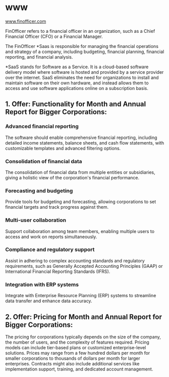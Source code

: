 # www
www.finofficer.com



FinOfficer refers to a financial officer in an organization, such as a Chief Financial Officer (CFO) or a Financial Manager.

The FinOfficer *Saas is responsible for managing the financial operations and strategy of a company, including budgeting, financial planning, financial reporting, and financial analysis.

*SaaS stands for Software as a Service. It is a cloud-based software delivery model where software is hosted and provided by a service provider over the internet. SaaS eliminates the need for organizations to install and maintain software on their own hardware, and instead allows them to access and use software applications online on a subscription basis.


## 1. Offer: Functionality for Month and Annual Report for Bigger Corporations:

### Advanced financial reporting
The software should enable comprehensive financial reporting, including detailed income statements, balance sheets, and cash flow statements, with customizable templates and advanced filtering options.

### Consolidation of financial data
The consolidation of financial data from multiple entities or subsidiaries, giving a holistic view of the corporation's financial performance.

### Forecasting and budgeting
Provide tools for budgeting and forecasting, allowing corporations to set financial targets and track progress against them.

### Multi-user collaboration
Support collaboration among team members, enabling multiple users to access and work on reports simultaneously.

### Compliance and regulatory support
Assist in adhering to complex accounting standards and regulatory requirements, such as Generally Accepted Accounting Principles (GAAP) or International Financial Reporting Standards (IFRS).

### Integration with ERP systems
Integrate with Enterprise Resource Planning (ERP) systems to streamline data transfer and enhance data accuracy.



## 2. Offer: Pricing for Month and Annual Report for Bigger Corporations:
The pricing for corporations typically depends on the size of the company, the number of users, and the complexity of features required.
Pricing models can include tier-based plans or customized enterprise-level solutions. Prices may range from a few hundred dollars per month for smaller corporations to thousands of dollars per month for larger enterprises. Contracts might also include additional services like implementation support, training, and dedicated account management.
